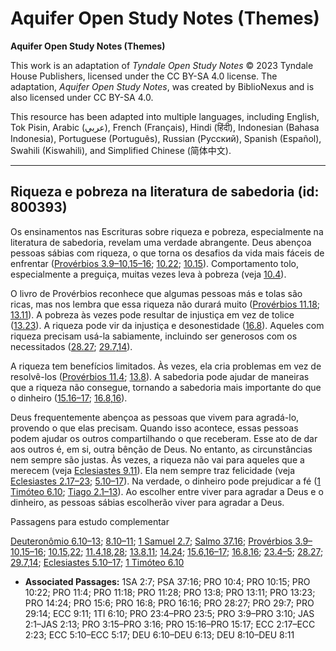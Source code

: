 # Aquifer Open Study Notes (Themes)

**Aquifer Open Study Notes (Themes)**

This work is an adaptation of *Tyndale Open Study Notes* © 2023 Tyndale House Publishers, licensed under the CC BY\-SA 4\.0 license. The adaptation, *Aquifer Open Study Notes*, was created by BiblioNexus and is also licensed under CC BY\-SA 4\.0\.

This resource has been adapted into multiple languages, including English, Tok Pisin, Arabic (عربي), French (Français), Hindi (हिंदी), Indonesian (Bahasa Indonesia), Portuguese (Português), Russian (Русский), Spanish (Español), Swahili (Kiswahili), and Simplified Chinese (简体中文).



--------------------------------

## Riqueza e pobreza na literatura de sabedoria (id: 800393)

Os ensinamentos nas Escrituras sobre riqueza e pobreza, especialmente na literatura de sabedoria, revelam uma verdade abrangente. Deus abençoa pessoas sábias com riqueza, o que torna os desafios da vida mais fáceis de enfrentar ([Provérbios 3\.9–10](https://ref.ly/Prov3:9-Prov3:10),[15–16](https://ref.ly/Prov3:15-Prov3:16); [10\.22](https://ref.ly/Prov10:22); [10\.15](https://ref.ly/Prov10:15)). Comportamento tolo, especialmente a preguiça, muitas vezes leva à pobreza (veja [10\.4](https://ref.ly/Prov10:4)).

O livro de Provérbios reconhece que algumas pessoas más e tolas são ricas, mas nos lembra que essa riqueza não durará muito ([Provérbios 11\.18](https://ref.ly/Prov11:18); [13\.11](https://ref.ly/Prov13:11)). A pobreza às vezes pode resultar de injustiça em vez de tolice ([13\.23](https://ref.ly/Prov13:23)). A riqueza pode vir da injustiça e desonestidade ([16\.8](https://ref.ly/Prov16:8)). Aqueles com riqueza precisam usá\-la sabiamente, incluindo ser generosos com os necessitados ([28\.27](https://ref.ly/Prov28:27); [29\.7](https://ref.ly/Prov29:7),[14](https://ref.ly/Prov29:14)).

A riqueza tem benefícios limitados. Às vezes, ela cria problemas em vez de resolvê\-los ([Provérbios 11\.4](https://ref.ly/Prov11:4); [13\.8](https://ref.ly/Prov13:8)). A sabedoria pode ajudar de maneiras que a riqueza não consegue, tornando a sabedoria mais importante do que o dinheiro ([15\.16–17](https://ref.ly/Prov15:16-Prov15:17); [16\.8](https://ref.ly/Prov16:8),[16](https://ref.ly/Prov16:16)).

Deus frequentemente abençoa as pessoas que vivem para agradá\-lo, provendo o que elas precisam. Quando isso acontece, essas pessoas podem ajudar os outros compartilhando o que receberam. Esse ato de dar aos outros é, em si, outra bênção de Deus. No entanto, as circunstâncias nem sempre são justas. Às vezes, a riqueza não vai para aqueles que a merecem (veja [Eclesiastes 9\.11](https://ref.ly/Eccl9:11)). Ela nem sempre traz felicidade (veja [Eclesiastes 2\.17–23](https://ref.ly/Eccl2:17-Eccl2:23); [5\.10–17](https://ref.ly/Eccl5:10-Eccl5:17)). Na verdade, o dinheiro pode prejudicar a fé ([1 Timóteo 6\.10](https://ref.ly/1Tim6:10); [Tiago 2\.1–13](https://ref.ly/Jas2:1-Jas2:13)). Ao escolher entre viver para agradar a Deus e o dinheiro, as pessoas sábias escolherão viver para agradar a Deus.

Passagens para estudo complementar

[Deuteronômio 6\.10–13](https://ref.ly/Deut6:10-Deut6:13); [8\.10–11](https://ref.ly/Deut8:10-Deut8:11); [1 Samuel 2\.7](https://ref.ly/1Sam2:7); [Salmo 37\.16](https://ref.ly/Ps37:16); [Provérbios 3\.9–10](https://ref.ly/Prov3:9-Prov3:10),[15–16](https://ref.ly/Prov3:15-Prov3:16); [10\.15](https://ref.ly/Prov10:15),[22](https://ref.ly/Prov10:22); [11\.4](https://ref.ly/Prov11:4),[18](https://ref.ly/Prov11:18),[28](https://ref.ly/Prov11:28); [13\.8](https://ref.ly/Prov13:8),[11](https://ref.ly/Prov13:11); [14\.24](https://ref.ly/Prov14:24); [15\.6](https://ref.ly/Prov15:6),[16–17](https://ref.ly/Prov15:16-Prov15:17); [16\.8](https://ref.ly/Prov16:8),[16](https://ref.ly/Prov16:16); [23\.4–5](https://ref.ly/Prov23:4-Prov23:5); [28\.27](https://ref.ly/Prov28:27); [29\.7](https://ref.ly/Prov29:7),[14](https://ref.ly/Prov29:14); [Eclesiastes 5\.10–17](https://ref.ly/Eccl5:10-Eccl5:17); [1 Timóteo 6\.10](https://ref.ly/1Tim6:10)

* **Associated Passages:** 1SA 2:7; PSA 37:16; PRO 10:4; PRO 10:15; PRO 10:22; PRO 11:4; PRO 11:18; PRO 11:28; PRO 13:8; PRO 13:11; PRO 13:23; PRO 14:24; PRO 15:6; PRO 16:8; PRO 16:16; PRO 28:27; PRO 29:7; PRO 29:14; ECC 9:11; 1TI 6:10; PRO 23:4–PRO 23:5; PRO 3:9–PRO 3:10; JAS 2:1–JAS 2:13; PRO 3:15–PRO 3:16; PRO 15:16–PRO 15:17; ECC 2:17–ECC 2:23; ECC 5:10–ECC 5:17; DEU 6:10–DEU 6:13; DEU 8:10–DEU 8:11

